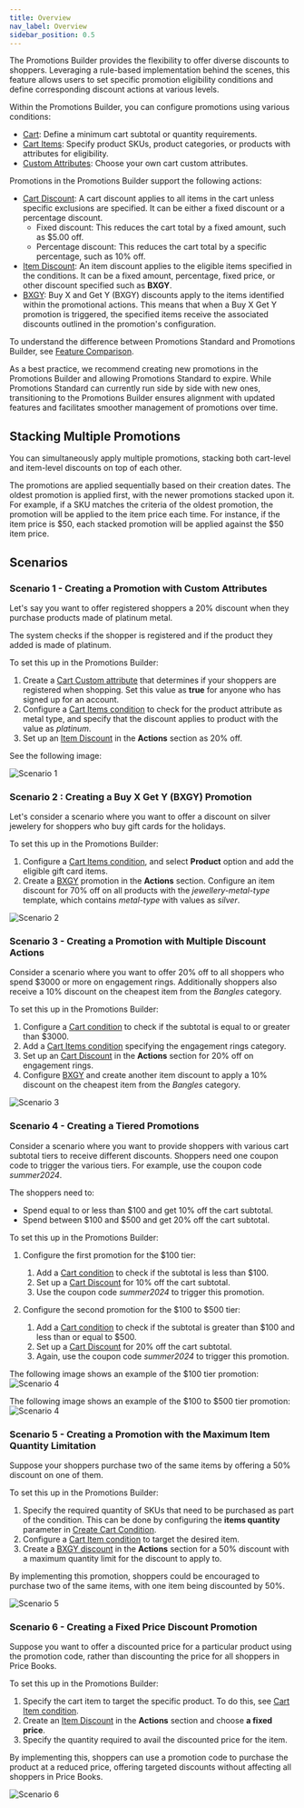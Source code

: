 ```yaml
---
title: Overview
nav_label: Overview
sidebar_position: 0.5
---
```


The Promotions Builder provides the flexibility to offer diverse discounts to shoppers. Leveraging a rule-based implementation behind the scenes, this feature allows users to set specific promotion eligibility conditions and define corresponding discount actions at various levels.

Within the Promotions Builder, you can configure promotions using various conditions:

- [Cart](/docs/commerce-manager/promotions-builder/creating-a-promotion-in-promotions-builder#creating-a-cart-condition): Define a minimum cart subtotal or quantity requirements.
- [Cart Items](/docs/commerce-manager/promotions-builder/creating-a-promotion-in-promotions-builder#creating-a-cart-items-condition): Specify product SKUs, product categories, or products with attributes for eligibility.
- [Custom Attributes](/docs/commerce-manager/promotions-builder/creating-a-promotion-in-promotions-builder#adding-cart-custom-attributes): Choose your own cart custom attributes.

Promotions in the Promotions Builder support the following actions:

- [Cart Discount](/docs/commerce-manager/promotions-builder/creating-a-promotion-in-promotions-builder#creating-a-cart-discount-promotion): A cart discount applies to all items in the cart unless specific exclusions are specified. It can be either a fixed discount or a percentage discount.
    - Fixed discount: This reduces the cart total by a fixed amount, such as $5.00 off.
    - Percentage discount: This reduces the cart total by a specific percentage, such as 10% off.
- [Item Discount](/docs/commerce-manager/promotions-builder/creating-a-promotion-in-promotions-builder#creating-an-item-discount-promotion): An item discount applies to the eligible items specified in the conditions. It can be a fixed amount, percentage, fixed price, or other discount specified such as **BXGY**.
- [BXGY](/docs/commerce-manager/promotions-builder/creating-a-promotion-in-promotions-builder#creating-a-bxgy-promotion): Buy X and Get Y (BXGY) discounts apply to the items identified within the promotional actions. This means that when a Buy X Get Y promotion is triggered, the specified items receive the associated discounts outlined in the promotion's configuration.

To understand the difference between Promotions Standard and Promotions Builder, see [Feature Comparison](/docs/commerce-cloud/rule-promotions/overview#feature-comparison-promotions-standard-vs-rule-promotions).

As a best practice, we recommend creating new promotions in the Promotions Builder and allowing Promotions Standard to expire. While Promotions Standard can currently run side by side with new ones, transitioning to the Promotions Builder ensures alignment with updated features and facilitates smoother management of promotions over time.

## Stacking Multiple Promotions

You can simultaneously apply multiple promotions, stacking both cart-level and item-level discounts on top of each other.

The promotions are applied sequentially based on their creation dates. The oldest promotion is applied first, with the newer promotions stacked upon it. For example, if a SKU matches the criteria of the oldest promotion, the promotion will be applied to the item price each time. For instance, if the item price is $50, each stacked promotion will be applied against the $50 item price.

## Scenarios

### Scenario 1 - Creating a Promotion with Custom Attributes

Let's say you want to offer registered shoppers a 20% discount when they purchase products made of platinum metal.

The system checks if the shopper is registered and if the product they added is made of platinum.

To set this up in the Promotions Builder:
1. Create a [Cart Custom attribute](/docs/commerce-manager/promotions-builder/creating-a-promotion-in-promotions-builder#adding-cart-custom-attributes) that determines if your shoppers are registered when shopping. Set this value as **true** for anyone who has signed up for an account.
2. Configure a [Cart Items condition](/docs/commerce-manager/promotions-builder/creating-a-promotion-in-promotions-builder#creating-a-cart-items-condition) to check for the product attribute as metal type, and specify that the discount applies to product with the value as *platinum*.
3. Set up an [Item Discount](/docs/commerce-manager/promotions-builder/creating-a-promotion-in-promotions-builder#creating-an-item-discount-promotion) in the **Actions** section as 20% off.

See the following image:

![Scenario 1](/assets/promotion-example-scenario-1.png)

### Scenario 2 : Creating a Buy X Get Y (BXGY) Promotion

Let's consider a scenario where you want to offer a discount on silver jewelery for shoppers who buy gift cards for the holidays.

To set this up in the Promotions Builder:

1. Configure a [Cart Items condition](/docs/commerce-manager/promotions-builder/creating-a-promotion-in-promotions-builder#creating-a-cart-items-condition), and select **Product** option and add the eligible gift card items.
2. Create a [BXGY](/docs/commerce-manager/promotions-builder/creating-a-promotion-in-promotions-builder#creating-a-bxgy-promotion) promotion in the **Actions** section. Configure an item discount for 70% off on all products with the *jewellery-metal-type* template, which contains *metal-type* with values as *silver*.

![Scenario 2](/assets/promotion-example-scenario-2.png)

### Scenario 3 - Creating a Promotion with Multiple Discount Actions

Consider a scenario where you want to offer 20% off to all shoppers who spend $3000 or more on engagement rings. Additionally shoppers also receive a 10% discount on the cheapest item from the *Bangles* category.

To set this up in the Promotions Builder:

1. Configure a [Cart condition](/docs/commerce-manager/promotions-builder/creating-a-promotion-in-promotions-builder#creating-a-cart-condition) to check if the subtotal is equal to or greater than $3000.
2. Add a [Cart Items condition](/docs/commerce-manager/promotions-builder/creating-a-promotion-in-promotions-builder#creating-a-cart-items-condition) specifying the engagement rings category.
3. Set up an [Cart Discount](/docs/commerce-manager/promotions-builder/creating-a-promotion-in-promotions-builder#creating-a-cart-discount-promotion) in the **Actions** section for 20% off on engagement rings.
4. Configure [BXGY](/docs/commerce-manager/promotions-builder/creating-a-promotion-in-promotions-builder#creating-a-bxgy-promotion) and create another item discount to apply a 10% discount on the cheapest item from the *Bangles* category.

![Scenario 3](/assets/promotion-example-scenario-3.png)

### Scenario 4 - Creating a Tiered Promotions

Consider a scenario where you want to provide shoppers with various cart subtotal tiers to receive different discounts. Shoppers need one coupon code to trigger the various tiers. For example, use the coupon code *summer2024*. 

The shoppers need to:
- Spend equal to or less than $100 and get 10% off the cart subtotal.
- Spend between $100 and $500 and get 20% off the cart subtotal.

To set this up in the Promotions Builder:

1. Configure the first promotion for the $100 tier:
    1. Add a [Cart condition](/docs/commerce-manager/promotions-builder/creating-a-promotion-in-promotions-builder#creating-a-cart-condition) to check if the subtotal is less than $100.
    1. Set up a [Cart Discount](/docs/commerce-manager/promotions-builder/creating-a-promotion-in-promotions-builder#creating-a-cart-discount-promotion) for 10% off the cart subtotal.
    1. Use the coupon code *summer2024* to trigger this promotion.

1. Configure the second promotion for the $100 to $500 tier:
    1. Add a [Cart condition](/docs/commerce-manager/promotions-builder/creating-a-promotion-in-promotions-builder#creating-a-cart-condition) to check if the subtotal is greater than $100 and less than or equal to $500.
    1. Set up a [Cart Discount](/docs/commerce-manager/promotions-builder/creating-a-promotion-in-promotions-builder#creating-a-cart-discount-promotion) for 20% off the cart subtotal.
    1. Again, use the coupon code *summer2024* to trigger this promotion.

The following image shows an example of the $100 tier promotion:
![Scenario 4](/assets/promotion-example-scenario-4-1.png)

The following image shows an example of the $100 to $500 tier promotion:
![Scenario 4](/assets/promotion-example-scenario-4-2.png)

### Scenario 5 - Creating a Promotion with the Maximum Item Quantity Limitation

Suppose your shoppers purchase two of the same items by offering a 50% discount on one of them.

To set this up in the Promotions Builder:

1. Specify the required quantity of SKUs that need to be purchased as part of the condition. This can be done by configuring the **items quantity** parameter in [Create Cart Condition](/docs/commerce-manager/promotions-builder/creating-a-promotion-in-promotions-builder#creating-a-cart-condition).
2. Configure a [Cart Item condition](/docs/commerce-manager/promotions-builder/creating-a-promotion-in-promotions-builder#creating-a-cart-items-condition) to target the desired item.
3. Create a [BXGY discount](/docs/commerce-manager/promotions-builder/creating-a-promotion-in-promotions-builder#creating-a-bxgy-promotion) in the **Actions** section for a 50% discount with a maximum quantity limit for the discount to apply to.

By implementing this promotion, shoppers could be encouraged to purchase two of the same items, with one item being discounted by 50%.

![Scenario 5](/assets/promotion-example-scenario-5.png)

### Scenario 6 - Creating a Fixed Price Discount Promotion

Suppose you want to offer a discounted price for a particular product using the promotion code, rather than discounting the price for all shoppers in Price Books.

To set this up in the Promotions Builder:

1. Specify the cart item to target the specific product. To do this, see [Cart Item condition](/docs/commerce-manager/promotions-builder/creating-a-promotion-in-promotions-builder#creating-a-cart-items-condition).
2. Create an [Item Discount](/docs/commerce-manager/promotions-builder/creating-a-promotion-in-promotions-builder#creating-an-item-discount-promotion) in the **Actions** section and choose **a fixed price**.
3. Specify the quantity required to avail the discounted price for the item.

By implementing this, shoppers can use a promotion code to purchase the product at a reduced price, offering targeted discounts without affecting all shoppers in Price Books.

![Scenario 6](/assets/promotion-example-scenario-6.png)

